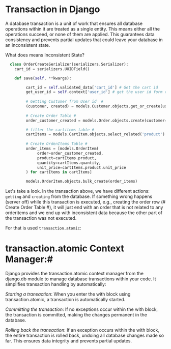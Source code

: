  # Transaction in Django #

 A database transaction is a unit of work that ensures all database operations within it are treated as a single entity. This means either all the operations succeed, or none of them are applied. This guarantees data consistency and prevents partial updates that could leave your database in an inconsistent state.

 What does means Inconsistent State?

 ```.py 
   class OrderCreateSerializer(serializers.Serializer):
     cart_id = serializers.UUIDField()

     def save(self, **kwargs):

          cart_id = self.validated_data['cart_id'] # Get the cart id
          get_user_id = self.context['user_id'] # get the user id form customer 
        
          # Getting Customer from User id  #
          (customer, created) = models.Customer.objects.get_or_create(usser_id=get_user_id)
     
          # Create Order Table #
          order_customer_created = models.Order.objects.create(customer=customer)

          # filter the cartitems table #
          cartItems = models.CartItem.objects.select_related('product').filter(cart_id=cart_id)
      
          # Create OrdenItems Table # 
          order_items = [models.OrderItem(
               order=order_customer_created,
               product=cartItems.product,
               quantity=cartItems.quantity,
               unit_price=cartItems.product.unit_price
          ) for cartItems in cartItems]

          models.OrderItem.objects.bulk_create(order_items)
 ```
 Let's take a look. In the transaction above, we have different actions: `getting` and `creating` from the database. If something wrong happens (server off) while this transaction is executed, e.g., creating the order row (# Create Order Table #), it will just end with an order that is not related to any orderitems and we end up with inconsistent data because the other part of the transaction was not executed.

 For that is used `transaction.atomic`:
# transaction.atomic Context Manager:#
Django provides the transaction.atomic context manager from the django.db module to manage database transactions within your code. It simplifies transaction handling by automatically:

*Starting a transaction*: When you enter the with block using transaction.atomic, a transaction is automatically started.

*Committing the transaction*: If no exceptions occur within the with block, the transaction is committed, making the changes permanent in the database.

*Rolling back the transaction*: If an exception occurs within the with block, the entire transaction is rolled back, undoing all database changes made so far. This ensures data integrity and prevents partial updates.